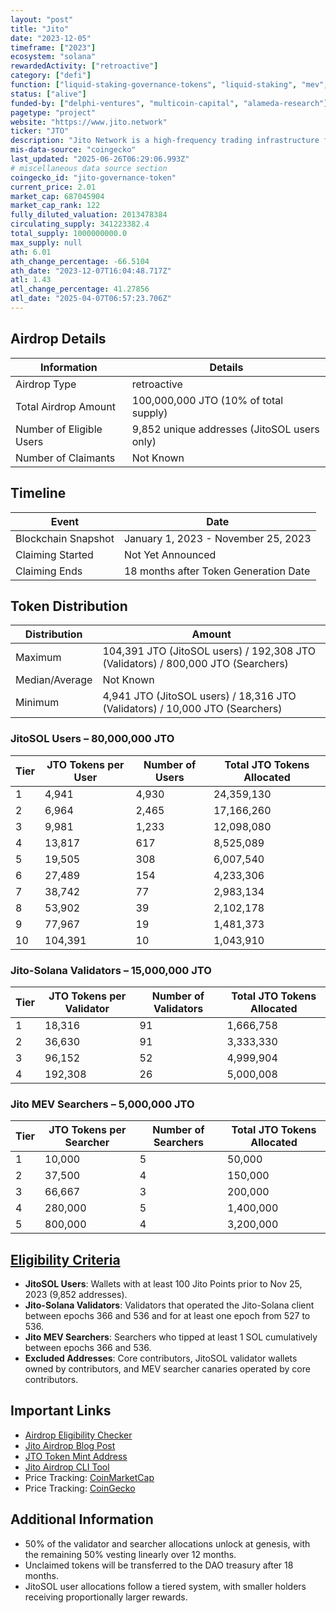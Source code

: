 ```yaml
---
layout: "post"
title: "Jito"
date: "2023-12-05"
timeframe: ["2023"]
ecosystem: "solana"
rewardedActivity: ["retroactive"]
category: ["defi"]
function: ["liquid-staking-governance-tokens", "liquid-staking", "mev", "decentralized-finance"]
status: ["alive"]
funded-by: ["delphi-ventures", "multicoin-capital", "alameda-research"]
pagetype: "project"
website: "https://www.jito.network"
ticker: "JTO"
description: "Jito Network is a high-frequency trading infrastructure for Solana, focusing on MEV optimization and liquid staking."
mis-data-source: "coingecko"
last_updated: "2025-06-26T06:29:06.993Z"
# miscellaneous data source section
coingecko_id: "jito-governance-token"
current_price: 2.01
market_cap: 687045904
market_cap_rank: 122
fully_diluted_valuation: 2013478384
circulating_supply: 341223382.4
total_supply: 1000000000.0
max_supply: null
ath: 6.01
ath_change_percentage: -66.5104
ath_date: "2023-12-07T16:04:48.717Z"
atl: 1.43
atl_change_percentage: 41.27856
atl_date: "2025-04-07T06:57:23.706Z"
---
```


## Airdrop Details

| Information              | Details                                     |
| ------------------------ | ------------------------------------------- |
| Airdrop Type             | retroactive                                 |
| Total Airdrop Amount     | 100,000,000 JTO (10% of total supply)       |
| Number of Eligible Users | 9,852 unique addresses (JitoSOL users only) |
| Number of Claimants      | Not Known                                   |

## Timeline

| Event               | Date                                  |
| ------------------- | ------------------------------------- |
| Blockchain Snapshot | January 1, 2023 - November 25, 2023   |
| Claiming Started    | Not Yet Announced                     |
| Claiming Ends       | 18 months after Token Generation Date |

## Token Distribution

| Distribution   | Amount                                                                           |
| -------------- | -------------------------------------------------------------------------------- |
| Maximum        | 104,391 JTO (JitoSOL users) / 192,308 JTO (Validators) / 800,000 JTO (Searchers) |
| Median/Average | Not Known                                                                        |
| Minimum        | 4,941 JTO (JitoSOL users) / 18,316 JTO (Validators) / 10,000 JTO (Searchers)     |

### JitoSOL Users – 80,000,000 JTO

| Tier | JTO Tokens per User | Number of Users | Total JTO Tokens Allocated |
| ---- | ------------------- | --------------- | -------------------------- |
| 1    | 4,941               | 4,930           | 24,359,130                 |
| 2    | 6,964               | 2,465           | 17,166,260                 |
| 3    | 9,981               | 1,233           | 12,098,080                 |
| 4    | 13,817              | 617             | 8,525,089                  |
| 5    | 19,505              | 308             | 6,007,540                  |
| 6    | 27,489              | 154             | 4,233,306                  |
| 7    | 38,742              | 77              | 2,983,134                  |
| 8    | 53,902              | 39              | 2,102,178                  |
| 9    | 77,967              | 19              | 1,481,373                  |
| 10   | 104,391             | 10              | 1,043,910                  |

### Jito-Solana Validators – 15,000,000 JTO

| Tier | JTO Tokens per Validator | Number of Validators | Total JTO Tokens Allocated |
| ---- | ------------------------ | -------------------- | -------------------------- |
| 1    | 18,316                   | 91                   | 1,666,758                  |
| 2    | 36,630                   | 91                   | 3,333,330                  |
| 3    | 96,152                   | 52                   | 4,999,904                  |
| 4    | 192,308                  | 26                   | 5,000,008                  |

### Jito MEV Searchers – 5,000,000 JTO

| Tier | JTO Tokens per Searcher | Number of Searchers | Total JTO Tokens Allocated |
| ---- | ----------------------- | ------------------- | -------------------------- |
| 1    | 10,000                  | 5                   | 50,000                     |
| 2    | 37,500                  | 4                   | 150,000                    |
| 3    | 66,667                  | 3                   | 200,000                    |
| 4    | 280,000                 | 5                   | 1,400,000                  |
| 5    | 800,000                 | 4                   | 3,200,000                  |

## [Eligibility Criteria](https://www.jito.network/blog/jto-airdrop-eligibility-and-allocation-specifications/)

- **JitoSOL Users**: Wallets with at least 100 Jito Points prior to Nov 25, 2023 (9,852 addresses).
- **Jito-Solana Validators**: Validators that operated the Jito-Solana client between epochs 366 and 536 and for at least one epoch from 527 to 536.
- **Jito MEV Searchers**: Searchers who tipped at least 1 SOL cumulatively between epochs 366 and 536.
- **Excluded Addresses**: Core contributors, JitoSOL validator wallets owned by contributors, and MEV searcher canaries operated by core contributors.

## Important Links

- [Airdrop Eligibility Checker](https://jito.network/airdrop)
- [Jito Airdrop Blog Post](https://www.jito.network/blog/jto-airdrop-eligibility-and-allocation-specifications/)
- [JTO Token Mint Address](https://solscan.io/account/jtojtomepa8beP8AuQc6eXt5FriJwfFMwQx2v2f9mCL)
- [Jito Airdrop CLI Tool](https://github.com/jito-foundation/distributor)
- Price Tracking: [CoinMarketCap](https://coinmarketcap.com/currencies/jito/)
- Price Tracking: [CoinGecko](https://www.coingecko.com/en/coins/jito)

## Additional Information

- 50% of the validator and searcher allocations unlock at genesis, with the remaining 50% vesting linearly over 12 months.
- Unclaimed tokens will be transferred to the DAO treasury after 18 months.
- JitoSOL user allocations follow a tiered system, with smaller holders receiving proportionally larger rewards.
